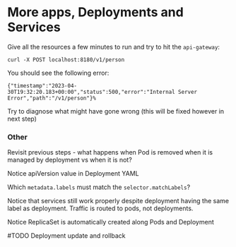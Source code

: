 # More apps, Deployments and Services

Give all the resources a few minutes to run and try to hit the `api-gateway`:

    curl -X POST localhost:8180/v1/person

You should see the following error:

    {"timestamp":"2023-04-30T19:32:20.183+00:00","status":500,"error":"Internal Server Error","path":"/v1/person"}%

Try to diagnose what might have gone wrong (this will be fixed however in next step)

### Other

Revisit previous steps - what happens when Pod is removed when it is managed by deployment vs when it is not?

Notice apiVersion value in Deployment YAML

Which `metadata.labels` must match the `selector.matchLabels`?

Notice that services still work properly despite deployment having the same label as deployment. Traffic is routed to pods, not deployments.

Notice ReplicaSet is automatically created along Pods and Deployment

#TODO Deployment update and rollback 